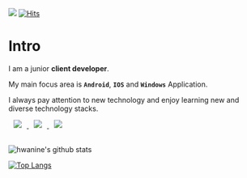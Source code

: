 ![](https://img.shields.io/github/followers/hwanine?style=social)
[![Hits](https://hits.seeyoufarm.com/api/count/incr/badge.svg?url=https%3A%2F%2Fgithub.com%2Fhwanine%2Fhwanine)](https://hits.seeyoufarm.com)

# Intro

I am a junior **client developer**.

My main focus area is **`Android`**, **`IOS`** and **`Windows`** Application.

I always pay attention to new technology and enjoy learning new and diverse technology stacks.

<a href="https://www.facebook.com/profile.php?id=100001739969149/" target="_blank">
    <img 
        src="http://img.shields.io/badge/-Facebook-9cf?style=flat&logo=Facebook&link=https://www.facebook.com/profile.php?id=100001739969149/"
        style="height : auto; margin-left : 10px; margin-right : 10px;"/>
</a>

<a href="https://instagram.com/hwanj.95/" target="_blank">
    <img 
        src="http://img.shields.io/badge/-Instagram-black?style=flat&logo=Instagram&link=https://instagram.com/hwanj.95/"
        style="height : auto; margin-left : 10px; margin-right : 10px;"/>
</a>

<a href="https://hwanine.github.io/" target="_blank">
    <img 
        src="http://img.shields.io/badge/-Tech%20Blog-655ced?style=flat&logo=github&link=https://hwanine.github.io/"
        style="height : auto; margin-left : 10px; margin-right : 10px;"/>
</a>

<br>

<br>

![hwanine's github stats](https://github-readme-stats.vercel.app/api?username=hwanine&theme=buefy&show_icons=true&hide=stars,issues)

[![Top Langs](https://github-readme-stats.vercel.app/api/top-langs/?username=hwanine&layout=compact&exclude_repo=TestBlog,Coffee-ShopMall,hwanine.github.io&langs_count=10&hide=ruby,makefile)](https://github.com/anuraghazra/github-readme-stats)

